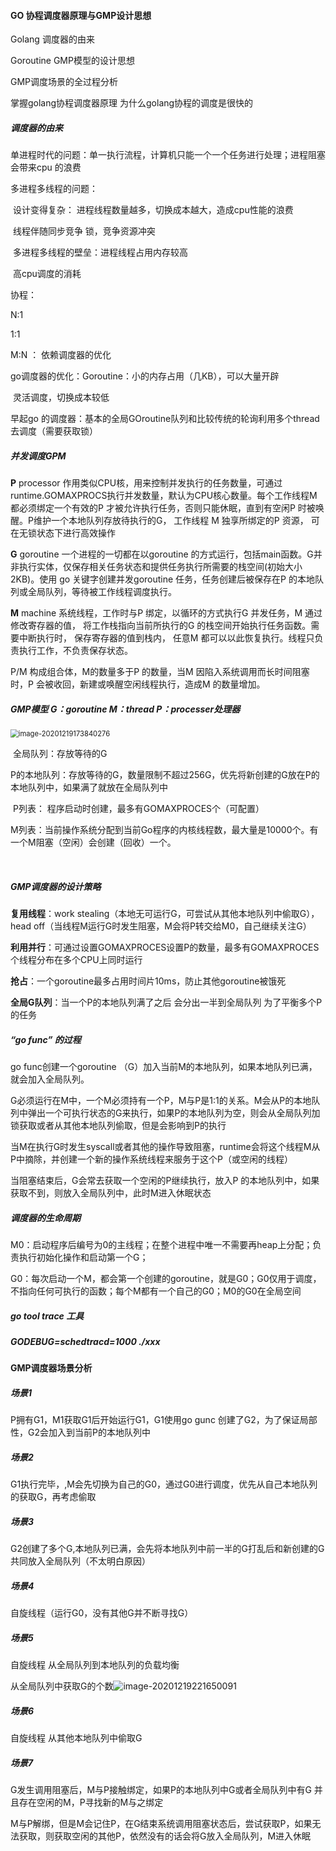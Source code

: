 #### GO 协程调度器原理与GMP设计思想

Golang 调度器的由来

Goroutine GMP模型的设计思想

GMP调度场景的全过程分析

掌握golang协程调度器原理 为什么golang协程的调度是很快的



##### 调度器的由来

单进程时代的问题：单一执行流程，计算机只能一个一个任务进行处理；进程阻塞会带来cpu 的浪费

多进程多线程的问题：

​					设计变得复杂：            进程线程数量越多，切换成本越大，造成cpu性能的浪费

​												           线程伴随同步竞争  锁，竞争资源冲突

​					多进程多线程的壁垒：进程线程占用内存较高

​															高cpu调度的消耗

 协程：

N:1

1:1

M:N ： 依赖调度器的优化



go调度器的优化：Goroutine：小的内存占用（几KB），可以大量开辟

​                           	灵活调度，切换成本较低

早起go 的调度器：基本的全局GOroutine队列和比较传统的轮询利用多个thread去调度（需要获取锁）



##### 并发调度GPM

**P** processor 作用类似CPU核，用来控制并发执行的任务数量，可通过runtime.GOMAXPROCS执行并发数量，默认为CPU核心数量。每个工作线程M 都必须绑定一个有效的P 才被允许执行任务，否则只能休眠，直到有空闲P 时被唤醒。P维护一个本地队列存放待执行的G， 工作线程 M 独享所绑定的P 资源， 可在无锁状态下进行高效操作

**G** goroutine 一个进程的一切都在以goroutine 的方式运行，包括main函数。G并非执行实体，仅保存相关任务状态和提供任务执行所需要的栈空间(初始大小2KB)。使用 go 关键字创建并发goroutine 任务，任务创建后被保存在P 的本地队列或全局队列，等待被工作线程调度执行。

**M** machine 系统线程，工作时与P 绑定，以循环的方式执行G 并发任务，M 通过修改寄存器的值， 将工作栈指向当前所执行的G 的栈空间开始执行任务函数。需要中断执行时， 保存寄存器的值到栈内， 任意M 都可以以此恢复执行。线程只负责执行工作，不负责保存状态。

P/M 构成组合体，M的数量多于P 的数量，当M 因陷入系统调用而长时间阻塞时，P 会被收回，新建或唤醒空闲线程执行，造成M 的数量增加。





##### GMP模型   G：goroutine M：thread P：processer处理器

<img src="C:\Users\seven\AppData\Roaming\Typora\typora-user-images\image-20201219173840276.png" alt="image-20201219173840276" style="zoom: 80%;" />

​									全局队列：存放等待的G     

​									P的本地队列：存放等待的G，数量限制不超过256G，优先将新创建的G放在P的本地队列中，如果满了就放在全局队列中

​									P列表： 程序启动时创建，最多有GOMAXPROCES个（可配置）

​									M列表：当前操作系统分配到当前Go程序的内核线程数，最大量是10000个。有一个M阻塞（空闲）会创建（回收）一个。

​			

##### GMP调度器的设计策略

**复用线程**：work stealing（本地无可运行G，可尝试从其他本地队列中偷取G），head off（当线程M运行G时发生阻塞，M会将P转交给M0，自己继续关注G）

**利用并行**：可通过设置GOMAXPROCES设置P的数量，最多有GOMAXPROCES个线程分布在多个CPU上同时运行

**抢占**：一个goroutine最多占用时间片10ms，防止其他goroutine被饿死

**全局G队列**：当一个P的本地队列满了之后 会分出一半到全局队列 为了平衡多个P的任务



##### “go func” 的过程

go func创建一个goroutine （G）加入当前M的本地队列，如果本地队列已满，就会加入全局队列。

G必须运行在M中，一个M必须持有一个P，M与P是1:1的关系。M会从P的本地队列中弹出一个可执行状态的G来执行，如果P的本地队列为空，则会从全局队列加锁获取或者从其他本地队列偷取，但是会影响到P的执行

当M在执行G时发生syscall或者其他的操作导致阻塞，runtime会将这个线程M从P中摘除，并创建一个新的操作系统线程来服务于这个P（或空闲的线程）

当阻塞结束后，G会常去获取一个空闲的P继续执行，放入P 的本地队列中，如果获取不到，则放入全局队列中，此时M进入休眠状态





##### 调度器的生命周期

M0：启动程序后编号为0的主线程；在整个进程中唯一不需要再heap上分配；负责执行初始化操作和启动第一个G；

G0：每次启动一个M，都会第一个创建的goroutine，就是G0；G0仅用于调度，不指向任何可执行的函数；每个M都有一个自己的G0；M0的G0在全局空间





##### go  tool trace 工具

##### GODEBUG=schedtracd=1000 ./xxx





#### GMP调度器场景分析

##### 场景1

P拥有G1，M1获取G1后开始运行G1，G1使用go gunc 创建了G2，为了保证局部性，G2会加入到当前P的本地队列中

##### 场景2

G1执行完毕，,M会先切换为自己的G0，通过G0进行调度，优先从自己本地队列的获取G，再考虑偷取

##### 场景3

G2创建了多个G,本地队列已满，会先将本地队列中前一半的G打乱后和新创建的G共同放入全局队列（不太明白原因）

##### 场景4

自旋线程（运行G0，没有其他G并不断寻找G）

##### 场景5

自旋线程 从全局队列到本地队列的负载均衡 

从全局队列中获取G的个数![image-20201219221650091](C:\Users\seven\AppData\Roaming\Typora\typora-user-images\image-20201219221650091.png)

##### 场景6

自旋线程 从其他本地队列中偷取G

##### 场景7

G发生调用阻塞后，M与P接触绑定，如果P的本地队列中G或者全局队列中有G 并且存在空闲的M，P寻找新的M与之绑定

M与P解绑，但是M会记住P，在G结束系统调用阻塞状态后，尝试获取P，如果无法获取，则获取空闲的其他P，依然没有的话会将G放入全局队列，M进入休眠